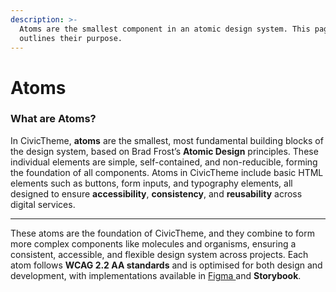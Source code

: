 ```yaml
---
description: >-
  Atoms are the smallest component in an atomic design system. This page
  outlines their purpose.
---
```


# Atoms

### **What are Atoms?**

In CivicTheme, **atoms** are the smallest, most fundamental building blocks of the design system, based on Brad Frost’s **Atomic Design** principles. These individual elements are simple, self-contained, and non-reducible, forming the foundation of all components. Atoms in CivicTheme include basic HTML elements such as buttons, form inputs, and typography elements, all designed to ensure **accessibility**, **consistency**, and **reusability** across digital services.

***

These atoms are the foundation of CivicTheme, and they combine to form more complex components like molecules and organisms, ensuring a consistent, accessible, and flexible design system across projects. Each atom follows **WCAG 2.2 AA standards** and is optimised for both design and development, with implementations available in [Figma ](https://www.figma.com/design/nXTZFR1mKPLExtEbYtazzD/CivicTheme--Design-System-v1.9.0?node-id=0-1\&t=b83UZlIpwPkLMi9E-1)and **Storybook**.

